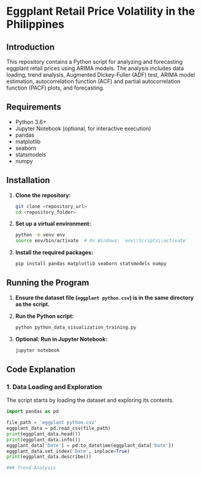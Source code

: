 # Eggplant Retail Price Volatility in the Philippines

## Introduction

This repository contains a Python script for analyzing and forecasting eggplant retail prices using ARIMA models. The analysis includes data loading, trend analysis, Augmented Dickey-Fuller (ADF) test, ARIMA model estimation, autocorrelation function (ACF) and partial autocorrelation function (PACF) plots, and forecasting.

## Requirements

- Python 3.6+
- Jupyter Notebook (optional, for interactive execution)
- pandas
- matplotlib
- seaborn
- statsmodels
- numpy

## Installation

1. **Clone the repository:**
    ```bash
    git clone <repository_url>
    cd <repository_folder>
    ```

2. **Set up a virtual environment:**
    ```bash
    python -m venv env
    source env/bin/activate  # On Windows: `env\\Scripts\\activate`
    ```

3. **Install the required packages:**
    ```bash
    pip install pandas matplotlib seaborn statsmodels numpy
    ```

## Running the Program

1. **Ensure the dataset file (`eggplant python.csv`) is in the same directory as the script.**

2. **Run the Python script:**
    ```bash
    python python_data_visualization_training.py
    ```

3. **Optional: Run in Jupyter Notebook:**
    ```bash
    jupyter notebook
    ```

## Code Explanation

### 1. Data Loading and Exploration

The script starts by loading the dataset and exploring its contents.

```python
import pandas as pd

file_path = 'eggplant python.csv'
eggplant_data = pd.read_csv(file_path)
print(eggplant_data.head())
print(eggplant_data.info())
eggplant_data['Date'] = pd.to_datetime(eggplant_data['Date'])
eggplant_data.set_index('Date', inplace=True)
print(eggplant_data.describe())

### Trend Analysis
